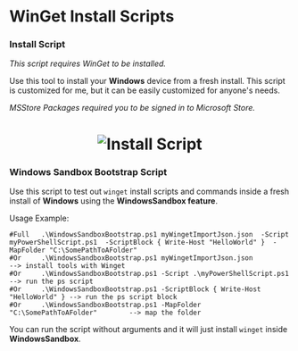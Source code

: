 # WinGet Install Scripts

### Install Script

_This script requires WinGet to be installed._

Use this tool to install your **Windows** device from a fresh install.
This script is customized for me, but it can be easily customized for anyone's needs.

_MSStore Packages required you to be signed in to Microsoft Store._

<h1 align="center">
<img src="images/instaltool.gif" alt="Install Script" />
</h1>



### Windows Sandbox Bootstrap Script

Use this script to test out `winget` install scripts and commands
inside a fresh install of **Windows** using the **WindowsSandbox feature**.

Usage Example:
```
#Full   .\WindowsSandboxBootstrap.ps1 myWingetImportJson.json  -Script myPowerShellScript.ps1  -ScriptBlock { Write-Host "HelloWorld" }  -MapFolder "C:\SomePathToAFolder"
#Or     .\WindowsSandboxBootstrap.ps1 myWingetImportJson.json                  --> install tools with Winget
#Or     .\WindowsSandboxBootstrap.ps1 -Script .\myPowerShellScript.ps1         --> run the ps script
#Or     .\WindowsSandboxBootstrap.ps1 -ScriptBlock { Write-Host "HelloWorld" } --> run the ps script block
#Or     .\WindowsSandboxBootstrap.ps1 -MapFolder "C:\SomePathToAFolder"        --> map the folder
```

You can run the script without arguments and it will just install `winget` inside **WindowsSandbox**.